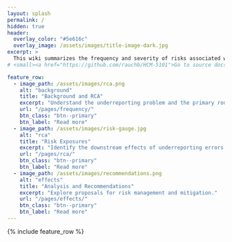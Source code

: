 ```yaml
---
layout: splash
permalink: /
hidden: true
header:
  overlay_color: "#5e616c"
  overlay_image: /assets/images/title-image-dark.jpg
excerpt: >
  This wiki summarizes the frequency and severity of risks associated with underreporting medical errors.<br />
# <small><a href="https://github.com/rauchb/HCM-5101">Go to source docs</a></small>

feature_row:
  - image_path: /assets/images/rca.png
    alt: "background"
    title: "Background and RCA"
    excerpt: "Understand the underreporting problem and the primary root causes."
    url: "/pages/frequency/"
    btn_class: "btn--primary"
    btn_label: "Read more"
  - image_path: /assets/images/risk-gauge.jpg
    alt: "rca"
    title: "Risk Exposures"
    excerpt: "Identify the downstream effects of underreporting errors and the associated risks."
    url: "/pages/rca/"
    btn_class: "btn--primary"
    btn_label: "Read more"
  - image_path: /assets/images/recommendations.png
    alt: "effects"
    title: "Analysis and Recommendations"
    excerpt: "Explore proposals for risk management and mitigation."
    url: "/pages/effects/"
    btn_class: "btn--primary"
    btn_label: "Read more"      
---
```


{% include feature_row %}